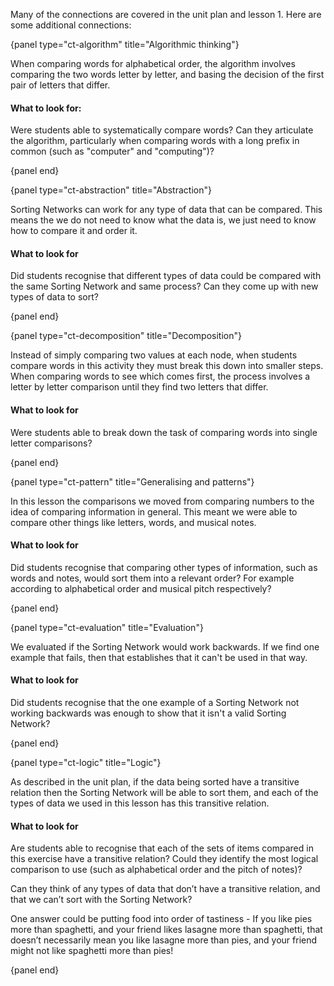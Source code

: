 Many of the connections are covered in the unit plan and lesson 1. Here are some additional connections:

{panel type="ct-algorithm" title="Algorithmic thinking"}

When comparing words for alphabetical order, the algorithm involves comparing the two words letter by letter, and basing the decision of the first pair of letters that differ.

#### What to look for: 

Were students able to systematically compare words?
Can they articulate the algorithm, particularly when comparing words with a long prefix in common (such as "computer" and "computing")?

{panel end}

{panel type="ct-abstraction" title="Abstraction"}

Sorting Networks can work for any type of data that can be compared.
This means the we do not need to know what the data is, we just need to know how to compare it and order it.

#### What to look for

Did students recognise that different types of data could be compared with the same Sorting Network and same process? Can they come up with new types of data to sort?

{panel end}

{panel type="ct-decomposition" title="Decomposition"}

Instead of simply comparing two values at each node, when students compare words in this activity they must break this down into smaller steps.
When comparing words to see which comes first, the process involves a letter by letter comparison until they find two letters that differ.

#### What to look for

Were students able to break down the task of comparing words into single letter comparisons?

{panel end}

{panel type="ct-pattern" title="Generalising and patterns"}

In this lesson the comparisons we moved from comparing numbers to the idea of comparing information in general.
This meant we were able to compare other things like letters, words, and musical notes.

#### What to look for

Did students recognise that comparing other types of information, such as words and notes, would sort them into a relevant order?
For example according to alphabetical order and musical pitch respectively?

{panel end}

{panel type="ct-evaluation" title="Evaluation"}

We evaluated if the Sorting Network would work backwards.
If we find one example that fails, then that establishes that it can't be used in that way.

#### What to look for

Did students recognise that the one example of a Sorting Network not working backwards was enough to show that it isn't a valid Sorting Network?

{panel end}

{panel type="ct-logic" title="Logic"}

As described in the unit plan, if the data being sorted have a transitive relation then the Sorting Network will be able to sort them, and each of the types of data we used in this lesson has this transitive relation.

#### What to look for

Are students able to recognise that each of the sets of items compared in this exercise have a transitive relation? Could they identify the most logical comparison to use (such as alphabetical order and the pitch of notes)?

Can they think of any types of data that don’t have a transitive relation, and that we can’t sort with the Sorting Network?

One answer could be putting food into order of tastiness - If you like pies more than spaghetti, and your friend likes lasagne more than spaghetti, that doesn’t necessarily mean you like lasagne more than pies, and your friend might not like spaghetti more than pies!

{panel end}
